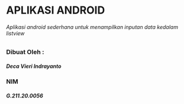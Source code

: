 # APLIKASI ANDROID
###### Aplikasi android sederhana untuk menampilkan inputan data kedalam listview

### Dibuat Oleh :
##### Deca Vieri Indrayanto
### NIM
##### G.211.20.0056
